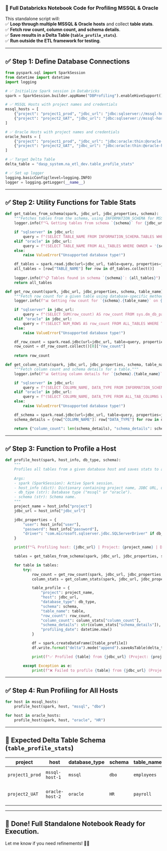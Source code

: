 ### **📌 Full Databricks Notebook Code for Profiling MSSQL & Oracle**
This standalone script will:  
✅ **Loop through multiple MSSQL & Oracle hosts** and collect **table stats**.  
✅ **Fetch row count, column count, and schema details**.  
✅ **Save results in a Delta Table (`table_profile_stats`)**.  
✅ **Run outside the ETL framework for testing**.  

---

## **✅ Step 1: Define Database Connections**
```python
from pyspark.sql import SparkSession
from datetime import datetime
import logging

# ✅ Initialize Spark session in Databricks
spark = SparkSession.builder.appName("DBProfiling").enableHiveSupport().getOrCreate()

# ✅ MSSQL Hosts with project names and credentials
mssql_hosts = [
    {"project": "project1_prod", "jdbc_url": "jdbc:sqlserver://mssql-host-1:1433;databaseName=db1", "user": "mssql_user1", "password": "password1"},
    {"project": "project2_UAT", "jdbc_url": "jdbc:sqlserver://mssql-host-2:1433;databaseName=db2", "user": "mssql_user2", "password": "password2"}
]

# ✅ Oracle Hosts with project names and credentials
oracle_hosts = [
    {"project": "project1_prod", "jdbc_url": "jdbc:oracle:thin:@oracle-host-1:1521:orcl", "user": "oracle_user1", "password": "password1"},
    {"project": "project2_UAT", "jdbc_url": "jdbc:oracle:thin:@oracle-host-2:1521:orcl", "user": "oracle_user2", "password": "password2"}
]

# ✅ Target Delta Table
delta_table = "dasp_system.na_etl_dev.table_profile_stats"

# ✅ Set up logger
logging.basicConfig(level=logging.INFO)
logger = logging.getLogger(__name__)
```

---

## **✅ Step 2: Utility Functions for Table Stats**
```python
def get_tables_from_schema(spark, jdbc_url, jdbc_properties, schema):
    """Fetches tables from the schema, using INFORMATION_SCHEMA for MSSQL and Oracle."""
    logger.info(f"🔍 Getting tables from schema `{schema}` for {jdbc_url}...")

    if "sqlserver" in jdbc_url:
        query = f"(SELECT TABLE_NAME FROM INFORMATION_SCHEMA.TABLES WHERE TABLE_SCHEMA = '{schema}' AND TABLE_TYPE = 'BASE TABLE') AS table_list"
    elif "oracle" in jdbc_url:
        query = f"(SELECT TABLE_NAME FROM ALL_TABLES WHERE OWNER = '{schema}') AS table_list"
    else:
        raise ValueError("Unsupported database type!")

    df_tables = spark.read.jdbc(url=jdbc_url, table=query, properties=jdbc_properties)
    all_tables = [row["TABLE_NAME"] for row in df_tables.collect()]
    
    logger.info(f"📋 Tables found in schema `{schema}`: {all_tables}")
    return all_tables

def get_row_count(spark, jdbc_url, jdbc_properties, schema, table_name):
    """Fetch row count for a given table using database-specific methods."""
    logger.info(f"📊 Getting row count for `{schema}.{table_name}` on {jdbc_url}...")

    if "sqlserver" in jdbc_url:
        query = f"(SELECT SUM(row_count) AS row_count FROM sys.dm_db_partition_stats WHERE object_id = OBJECT_ID('{schema}.{table_name}') AND index_id IN (0,1)) AS row_stats"
    elif "oracle" in jdbc_url:
        query = f"(SELECT NUM_ROWS AS row_count FROM ALL_TABLES WHERE TABLE_NAME = '{table_name}' AND OWNER = '{schema}') AS row_stats"
    else:
        raise ValueError("Unsupported database type!")

    df_row_count = spark.read.jdbc(url=jdbc_url, table=query, properties=jdbc_properties)
    row_count = df_row_count.collect()[0]["row_count"]
    
    return row_count

def get_column_stats(spark, jdbc_url, jdbc_properties, schema, table_name):
    """Fetch column count and schema details for a table."""
    logger.info(f"📊 Getting column details for `{schema}.{table_name}`...")

    if "sqlserver" in jdbc_url:
        query = f"(SELECT COLUMN_NAME, DATA_TYPE FROM INFORMATION_SCHEMA.COLUMNS WHERE TABLE_NAME = '{table_name}' AND TABLE_SCHEMA = '{schema}') AS schema_info"
    elif "oracle" in jdbc_url:
        query = f"(SELECT COLUMN_NAME, DATA_TYPE FROM ALL_TAB_COLUMNS WHERE TABLE_NAME = '{table_name}' AND OWNER = '{schema}') AS schema_info"
    else:
        raise ValueError("Unsupported database type!")

    df_schema = spark.read.jdbc(url=jdbc_url, table=query, properties=jdbc_properties)
    schema_details = {row["COLUMN_NAME"]: row["DATA_TYPE"] for row in df_schema.collect()}

    return {"column_count": len(schema_details), "schema_details": schema_details}
```

---

## **✅ Step 3: Function to Profile a Host**
```python
def profile_host(spark, host_info, db_type, schema):
    """
    Profiles all tables from a given database host and saves stats to a Delta Table.
    
    Args:
    - spark (SparkSession): Active Spark session.
    - host_info (dict): Dictionary containing project name, JDBC URL, username, and password.
    - db_type (str): Database type ("mssql" or "oracle").
    - schema (str): Schema name.
    """
    project_name = host_info["project"]
    jdbc_url = host_info["jdbc_url"]

    jdbc_properties = {
        "user": host_info["user"],
        "password": host_info["password"],
        "driver": "com.microsoft.sqlserver.jdbc.SQLServerDriver" if db_type == "mssql" else "oracle.jdbc.OracleDriver"
    }

    print(f"🔍 Profiling host: {jdbc_url} | Project: {project_name} | DB Type: {db_type}")

    tables = get_tables_from_schema(spark, jdbc_url, jdbc_properties, schema)

    for table in tables:
        try:
            row_count = get_row_count(spark, jdbc_url, jdbc_properties, schema, table)
            column_stats = get_column_stats(spark, jdbc_url, jdbc_properties, schema, table)

            table_profile = {
                "project": project_name,
                "host": jdbc_url,
                "database_type": db_type,
                "schema": schema,
                "table_name": table,
                "row_count": row_count,
                "column_count": column_stats["column_count"],
                "schema_details": str(column_stats["schema_details"]),
                "profiling_date": datetime.now()
            }

            df = spark.createDataFrame([table_profile])
            df.write.format("delta").mode("append").saveAsTable(delta_table)

            print(f"✅ Profiled {table} from {jdbc_url} (Project: {project_name}) and saved to Delta")

        except Exception as e:
            print(f"❌ Failed to profile {table} from {jdbc_url} (Project: {project_name}): {str(e)}")
```

---

## **✅ Step 4: Run Profiling for All Hosts**
```python
for host in mssql_hosts:
    profile_host(spark, host, "mssql", "dbo")

for host in oracle_hosts:
    profile_host(spark, host, "oracle", "HR")
```

---

## **📌 Expected Delta Table Schema (`table_profile_stats`)**
| project | host | database_type | schema | table_name | row_count | column_count | schema_details | profiling_date |
|---------|------|--------------|--------|------------|-----------|--------------|----------------|----------------|
| `project1_prod` | `mssql-host-1` | `mssql` | `dbo` | `employees` | 100000 | 12 | `{"id": "INT", "name": "VARCHAR"}` | `2025-03-13 10:00:00` |
| `project2_UAT` | `oracle-host-2` | `oracle` | `HR` | `payroll` | 50000 | 8 | `{"emp_id": "INT", "salary": "DECIMAL"}` | `2025-03-13 10:05:00` |

---

## **🚀 Done! Full Standalone Notebook Ready for Execution.**
Let me know if you need refinements! 🚀🔥
